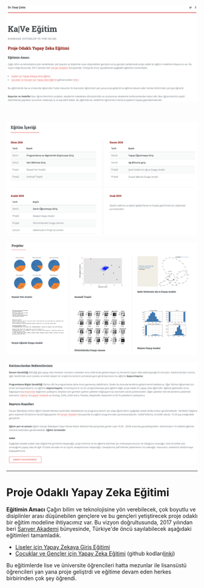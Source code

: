 ![](2018/images/1.png)
<BR><BR><BR><BR>
![](2018/images/3.png)
 <BR><BR>
![](2018/images/4.png)
<BR><BR>
![](2018/images/2.png)

---

# Proje Odaklı Yapay Zeka Eğitimi

__Eğitimin Amacı__ Çağın bilim ve teknolojisine yön verebilecek, çok boyutlu ve disiplinler arası düşünebilen gençlere ve bu gençleri yetiştirecek proje odaklı bir eğitim modeline ihtiyacımız var. 
Bu vizyon doğrultusunda,	2017 yılından beri [Sarıyer Akademi](http://sariyerakademi.com) bünyesinde, Türkiye'de öncü sayılabilecek aşağıdaki eğitimleri tamamladık.
 - [Liseler için Yapay Zekaya Giriş Eğitimi](https://uzay00.github.io/kahve/giris.html)
 - [Çocuklar ve Gençler için Yapay Zeka Eğitimi](https://uzay00.github.io/kahve/orta.html) (github kodları[linki](https://github.com/uzay00/KaVe/tree/master/2017))
 
Bu eğitimlerde lise ve üniversite öğrencileri hatta mezunlar ile lisansüstü öğrencileri yan yana proje geliştrdi ve eğitime devam eden herkes birbirinden çok şey öğrendi. 
 

										

	